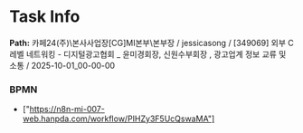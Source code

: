 # Task Info

**Path:** 카페24(주)\본사사업장\[CG]MI본부\본부장 / jessicasong / [349069] 외부 C레벨 네트워킹 - 디지털광고협회 _ 윤미경회장, 신원수부회장 , 광고업계 정보 교류 및 소통 / 2025-10-01_00-00-00

### BPMN
- ["https://n8n-mi-007-web.hanpda.com/workflow/PIHZy3F5UcQswaMA"]


